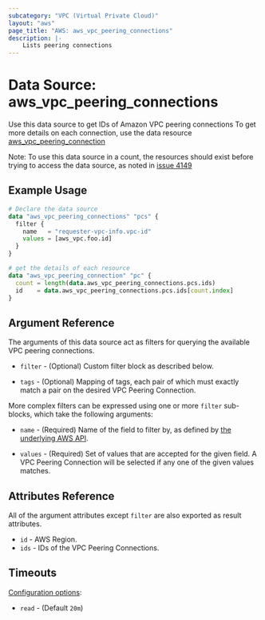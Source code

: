 ```yaml
---
subcategory: "VPC (Virtual Private Cloud)"
layout: "aws"
page_title: "AWS: aws_vpc_peering_connections"
description: |-
    Lists peering connections
---
```


# Data Source: aws_vpc_peering_connections

Use this data source to get IDs of Amazon VPC peering connections
To get more details on each connection, use the data resource [aws_vpc_peering_connection](/docs/providers/aws/d/vpc_peering_connection.html)

Note: To use this data source in a count, the resources should exist before trying to access
the data source, as noted in [issue 4149](https://github.com/hashicorp/terraform/issues/4149)

## Example Usage

```terraform
# Declare the data source
data "aws_vpc_peering_connections" "pcs" {
  filter {
    name   = "requester-vpc-info.vpc-id"
    values = [aws_vpc.foo.id]
  }
}

# get the details of each resource
data "aws_vpc_peering_connection" "pc" {
  count = length(data.aws_vpc_peering_connections.pcs.ids)
  id    = data.aws_vpc_peering_connections.pcs.ids[count.index]
}
```

## Argument Reference

The arguments of this data source act as filters for querying the available VPC peering connections.

* `filter` - (Optional) Custom filter block as described below.

* `tags` - (Optional) Mapping of tags, each pair of which must exactly match
  a pair on the desired VPC Peering Connection.

More complex filters can be expressed using one or more `filter` sub-blocks,
which take the following arguments:

* `name` - (Required) Name of the field to filter by, as defined by
  [the underlying AWS API](http://docs.aws.amazon.com/AWSEC2/latest/APIReference/API_DescribeVpcPeeringConnections.html).

* `values` - (Required) Set of values that are accepted for the given field.
  A VPC Peering Connection will be selected if any one of the given values matches.

## Attributes Reference

All of the argument attributes except `filter` are also exported as result attributes.

* `id` - AWS Region.
* `ids` - IDs of the VPC Peering Connections.

## Timeouts

[Configuration options](https://www.terraform.io/docs/configuration/blocks/resources/syntax.html#operation-timeouts):

- `read` - (Default `20m`)
